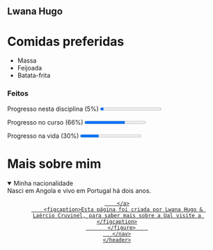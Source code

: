 ## Lwana Hugo
 
 <h1>Comidas preferidas</h1>
    <ul>
		<li>Massa
		</li>
		<li>Feijoada
			</li>
 	<li>Batata-frita
			</li>
    </ul>
    
    
   <section>
		<h3>Feitos</h3>
		<p>Progresso nesta disciplina (5%)
                   <progress value = "0.05"></progress><br/>
		   </p>
 <p>Progresso no curso (66%)
                   <progress value = "0.66"></progress><br/>
		   </p>
 <p>Progresso na vida (30%)
                   <progress value = "0.3"></progress><br/>
	
 </p>
 
</section>

<h1>Mais sobre mim</h1>
	
<details open>
		<summary>Minha nacionalidade</summary>
		Nasci em Angola e vivo em Portugal há dois anos.
</details>


<header>
	<meta charset = "UTF-8"
	   <nav>
	      <figure>
		<a href="http://www.ual.pt">
		   
		</a>
		<figcaption>Esta página foi criada por Lwana Hugo & Laércio Cruvinel, para saber mais sobre a Ual visite a </figcaption>
	       </figure>	
	   </nav>
	</header>
 




